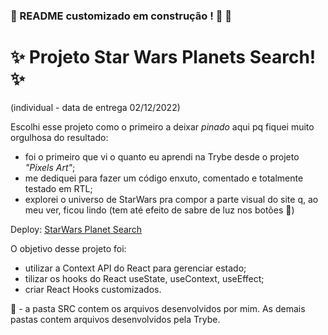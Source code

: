 ### :construction: README customizado em construção ! :construction: 🚀

# :sparkles: Projeto Star Wars Planets Search!:sparkles: 
(individual - data de entrega 02/12/2022)

Escolhi esse projeto como o primeiro a deixar _pinado_ aqui pq fiquei muito orgulhosa do resultado:
- foi o primeiro que vi o quanto eu aprendi na Trybe desde o projeto _"Pixels Art"_;
- me dediquei para fazer um código enxuto, comentado e totalmente testado em RTL;
- explorei o universo de StarWars pra compor a parte visual do site q, ao meu ver, ficou lindo (tem até efeito de sabre de luz nos botões :sparkling_heart:)

Deploy: <a href="https://starwars-project-betemrt.glitch.me/">StarWars Planet Search</a>

O objetivo desse projeto foi:
- utilizar a Context API do React para gerenciar estado;
- tilizar os hooks do React useState, useContext, useEffect;
- criar React Hooks customizados.

:rotating_light: - a pasta SRC contem os arquivos desenvolvidos por mim. As demais pastas contem arquivos desenvolvidos pela Trybe.

<!-- Olá, Tryber!
Esse é apenas um arquivo inicial para o README do seu projeto no qual você pode customizar e reutilizar todas as vezes que for executar o trybe-publisher.

Para deixá-lo com a sua cara, basta alterar o seguinte arquivo da sua máquina: ~/.student-repo-publisher/custom/_NEW_README.md

É essencial que você preencha esse documento por conta própria, ok?
Não deixe de usar nossas dicas de escrita de README de projetos, e deixe sua criatividade brilhar!
:warning: IMPORTANTE: você precisa deixar nítido:
- quais arquivos/pastas foram desenvolvidos por você; 
- quais arquivos/pastas foram desenvolvidos por outra pessoa estudante;
- quais arquivos/pastas foram desenvolvidos pela Trybe.
-->

